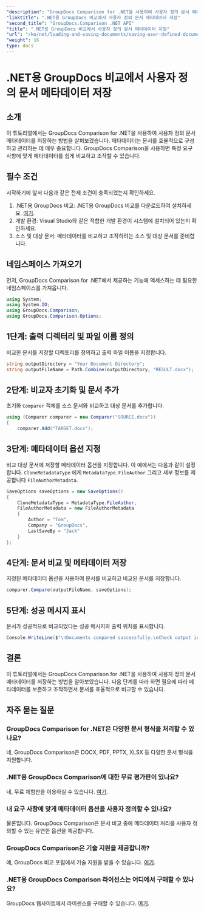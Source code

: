 ```yaml
---
"description": "GroupDocs Comparison for .NET을 사용하여 사용자 정의 문서 메타데이터를 저장하는 방법을 알아보세요. 단계별 지침을 통해 메타데이터를 쉽게 비교하고 조작할 수 있습니다."
"linktitle": ".NET용 GroupDocs 비교에서 사용자 정의 문서 메타데이터 저장"
"second_title": "GroupDocs.Comparison .NET API"
"title": ".NET용 GroupDocs 비교에서 사용자 정의 문서 메타데이터 저장"
"url": "/ko/net/loading-and-saving-documents/saving-user-defined-document-metadata/"
"weight": 16
type: docs
---
```

# .NET용 GroupDocs 비교에서 사용자 정의 문서 메타데이터 저장

## 소개
이 튜토리얼에서는 GroupDocs Comparison for .NET을 사용하여 사용자 정의 문서 메타데이터를 저장하는 방법을 살펴보겠습니다. 메타데이터는 문서를 효율적으로 구성하고 관리하는 데 매우 중요합니다. GroupDocs Comparison을 사용하면 특정 요구 사항에 맞게 메타데이터를 쉽게 비교하고 조작할 수 있습니다.
## 필수 조건
시작하기에 앞서 다음과 같은 전제 조건이 충족되었는지 확인하세요.
1. .NET용 GroupDocs 비교: .NET용 GroupDocs 비교를 다운로드하여 설치하세요. [여기](https://releases.groupdocs.com/comparison/net/).
2. 개발 환경: Visual Studio와 같은 적합한 개발 환경이 시스템에 설치되어 있는지 확인하세요.
3. 소스 및 대상 문서: 메타데이터를 비교하고 조작하려는 소스 및 대상 문서를 준비합니다.

## 네임스페이스 가져오기
먼저, GroupDocs Comparison for .NET에서 제공하는 기능에 액세스하는 데 필요한 네임스페이스를 가져옵니다.
```csharp
using System;
using System.IO;
using GroupDocs.Comparison;
using GroupDocs.Comparison.Options;
```
## 1단계: 출력 디렉터리 및 파일 이름 정의
비교한 문서를 저장할 디렉토리를 정의하고 출력 파일 이름을 지정합니다.
```csharp
string outputDirectory = "Your Document Directory";
string outputFileName = Path.Combine(outputDirectory, "RESULT.docx");
```
## 2단계: 비교자 초기화 및 문서 추가
초기화 `Comparer` 객체를 소스 문서와 비교하고 대상 문서를 추가합니다.
```csharp
using (Comparer comparer = new Comparer("SOURCE.docx"))
{
    comparer.Add("TARGET.docx");
```
## 3단계: 메타데이터 옵션 지정
비교 대상 문서에 저장할 메타데이터 옵션을 지정합니다. 이 예에서는 다음과 같이 설정합니다. `CloneMetadataType` 에게 `MetadataType.FileAuthor` 그리고 세부 정보를 제공합니다 `FileAuthorMetadata`.
```csharp
SaveOptions saveOptions = new SaveOptions()
{
    CloneMetadataType = MetadataType.FileAuthor,
    FileAuthorMetadata = new FileAuthorMetadata
    {
        Author = "Tom",
        Company = "GroupDocs",
        LastSaveBy = "Jack"
    }
};
```
## 4단계: 문서 비교 및 메타데이터 저장
지정된 메타데이터 옵션을 사용하여 문서를 비교하고 비교된 문서를 저장합니다.
```csharp
comparer.Compare(outputFileName, saveOptions);
```
## 5단계: 성공 메시지 표시
문서가 성공적으로 비교되었다는 성공 메시지와 출력 위치를 표시합니다.
```csharp
Console.WriteLine($"\nDocuments compared successfully.\nCheck output in {outputDirectory}.");
```

## 결론
이 튜토리얼에서는 GroupDocs Comparison for .NET을 사용하여 사용자 정의 문서 메타데이터를 저장하는 방법을 알아보았습니다. 다음 단계를 따라 하면 필요에 따라 메타데이터를 보존하고 조작하면서 문서를 효율적으로 비교할 수 있습니다.
## 자주 묻는 질문
### GroupDocs Comparison for .NET은 다양한 문서 형식을 처리할 수 있나요?
네, GroupDocs Comparison은 DOCX, PDF, PPTX, XLSX 등 다양한 문서 형식을 지원합니다.
### .NET용 GroupDocs Comparison에 대한 무료 평가판이 있나요?
네, 무료 체험판을 이용하실 수 있습니다. [여기](https://releases.groupdocs.com/).
### 내 요구 사항에 맞게 메타데이터 옵션을 사용자 정의할 수 있나요?
물론입니다. GroupDocs Comparison은 문서 비교 중에 메타데이터 처리를 사용자 정의할 수 있는 유연한 옵션을 제공합니다.
### GroupDocs Comparison은 기술 지원을 제공합니까?
예, GroupDocs 비교 포럼에서 기술 지원을 받을 수 있습니다. [여기](https://forum.groupdocs.com/c/comparison/12).
### .NET용 GroupDocs Comparison 라이선스는 어디에서 구매할 수 있나요?
GroupDocs 웹사이트에서 라이센스를 구매할 수 있습니다. [여기](https://purchase.groupdocs.com/buy).